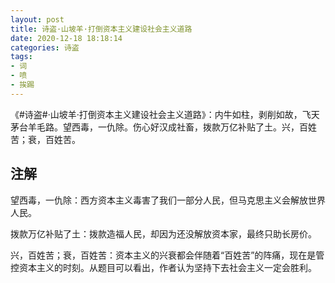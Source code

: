 ```yaml
---
layout: post
title: 诗盗·山坡羊·打倒资本主义建设社会主义道路
date: 2020-12-18 18:18:14
categories: 诗盗
tags:
- 词
- 喷
- 挨踢
---
```

《#诗盗#·山坡羊·打倒资本主义建设社会主义道路》：内牛如柱，剥削如故，飞天茅台羊毛路。望西毒，一仇除。伤心好汉成社畜，拨款万亿补贴了土。兴，百姓苦；衰，百姓苦。

## 注解

望西毒，一仇除：西方资本主义毒害了我们一部分人民，但马克思主义会解放世界人民。

拨款万亿补贴了土：拨款造福人民，却因为还没解放资本家，最终只助长房价。

兴，百姓苦；衰，百姓苦：资本主义的兴衰都会伴随着“百姓苦”的阵痛，现在是管控资本主义的时刻。从题目可以看出，作者认为坚持下去社会主义一定会胜利。